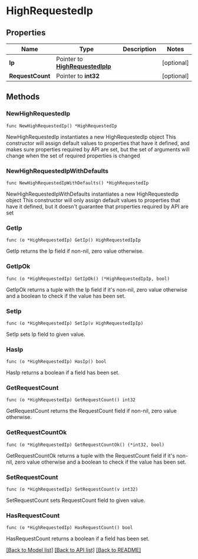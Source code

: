 # HighRequestedIp

## Properties

Name | Type | Description | Notes
------------ | ------------- | ------------- | -------------
**Ip** | Pointer to [**HighRequestedIpIp**](HighRequestedIpIp.md) |  | [optional] 
**RequestCount** | Pointer to **int32** |  | [optional] 

## Methods

### NewHighRequestedIp

`func NewHighRequestedIp() *HighRequestedIp`

NewHighRequestedIp instantiates a new HighRequestedIp object
This constructor will assign default values to properties that have it defined,
and makes sure properties required by API are set, but the set of arguments
will change when the set of required properties is changed

### NewHighRequestedIpWithDefaults

`func NewHighRequestedIpWithDefaults() *HighRequestedIp`

NewHighRequestedIpWithDefaults instantiates a new HighRequestedIp object
This constructor will only assign default values to properties that have it defined,
but it doesn't guarantee that properties required by API are set

### GetIp

`func (o *HighRequestedIp) GetIp() HighRequestedIpIp`

GetIp returns the Ip field if non-nil, zero value otherwise.

### GetIpOk

`func (o *HighRequestedIp) GetIpOk() (*HighRequestedIpIp, bool)`

GetIpOk returns a tuple with the Ip field if it's non-nil, zero value otherwise
and a boolean to check if the value has been set.

### SetIp

`func (o *HighRequestedIp) SetIp(v HighRequestedIpIp)`

SetIp sets Ip field to given value.

### HasIp

`func (o *HighRequestedIp) HasIp() bool`

HasIp returns a boolean if a field has been set.

### GetRequestCount

`func (o *HighRequestedIp) GetRequestCount() int32`

GetRequestCount returns the RequestCount field if non-nil, zero value otherwise.

### GetRequestCountOk

`func (o *HighRequestedIp) GetRequestCountOk() (*int32, bool)`

GetRequestCountOk returns a tuple with the RequestCount field if it's non-nil, zero value otherwise
and a boolean to check if the value has been set.

### SetRequestCount

`func (o *HighRequestedIp) SetRequestCount(v int32)`

SetRequestCount sets RequestCount field to given value.

### HasRequestCount

`func (o *HighRequestedIp) HasRequestCount() bool`

HasRequestCount returns a boolean if a field has been set.


[[Back to Model list]](HOW-TO.md#documentation-for-models) [[Back to API list]](HOW-TO.md#documentation-for-api-endpoints) [[Back to README]](HOW-TO.md)


